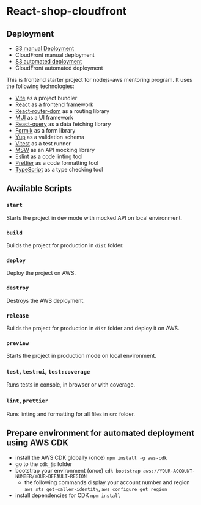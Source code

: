 # React-shop-cloudfront

## Deployment
- [S3 manual Deployment](http://rss-aws-cloud-developer-task-2.s3-website-eu-west-1.amazonaws.com)
- CloudFront manual deployment
- [S3 automated deployment](http://rss-aws-cloud-developer-task-2-automated-deploy.s3-website-eu-west-1.amazonaws.com/)
- CloudFront automated deployment

This is frontend starter project for nodejs-aws mentoring program. It uses the following technologies:

- [Vite](https://vitejs.dev/) as a project bundler
- [React](https://beta.reactjs.org/) as a frontend framework
- [React-router-dom](https://reactrouterdotcom.fly.dev/) as a routing library
- [MUI](https://mui.com/) as a UI framework
- [React-query](https://react-query-v3.tanstack.com/) as a data fetching library
- [Formik](https://formik.org/) as a form library
- [Yup](https://github.com/jquense/yup) as a validation schema
- [Vitest](https://vitest.dev/) as a test runner
- [MSW](https://mswjs.io/) as an API mocking library
- [Eslint](https://eslint.org/) as a code linting tool
- [Prettier](https://prettier.io/) as a code formatting tool
- [TypeScript](https://www.typescriptlang.org/) as a type checking tool

## Available Scripts

### `start`

Starts the project in dev mode with mocked API on local environment.

### `build`

Builds the project for production in `dist` folder.

### `deploy`

Deploy the project on AWS.

### `destroy`

Destroys the AWS deployment.

### `release`

Builds the project for production in `dist` folder and deploy it on AWS.

### `preview`

Starts the project in production mode on local environment.

### `test`, `test:ui`, `test:coverage`

Runs tests in console, in browser or with coverage.

### `lint`, `prettier`

Runs linting and formatting for all files in `src` folder.

## Prepare environment for automated deployment using AWS CDK
- install the AWS CDK globally (once) `npm install -g aws-cdk`
- go to the `cdk_js` folder
- bootstrap your environment (once) `cdk bootstrap aws://YOUR-ACCOUNT-NUMBER/YOUR-DEFAULT-REGION`
  - the following commands display your account number and region `aws sts get-caller-identity`, `aws configure get region`
- install dependencies for CDK `npm install`